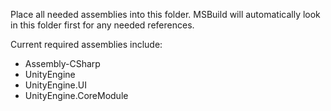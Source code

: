 Place all needed assemblies into this folder. MSBuild will automatically look in this folder first for any needed references.

Current required assemblies include:
- Assembly-CSharp
- UnityEngine
- UnityEngine.UI
- UnityEngine.CoreModule
